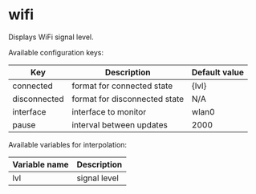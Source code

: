 # wifi

Displays WiFi signal level.

Available configuration keys:

| Key          | Description                   | Default value |
| ---          | ---                           | ---           |
| connected    | format for connected state    | {lvl}         |
| disconnected | format for disconnected state | N/A           |
| interface    | interface to monitor          | wlan0         |
| pause        | interval between updates      | 2000          |

Available variables for interpolation:

| Variable name | Description  |
| ---           | ---          |
| lvl           | signal level |

